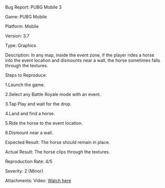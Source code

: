 Bug Report: PUBG Mobile 3

Game: PUBG Mobile

Platform: Mobile

Version: 3.7

Type: Graphics

Description:
In any map, inside the event zone, if the player rides a horse into the event location and dismounts near a wall, the horse sometimes falls through the textures.

Steps to Reproduce:

1.Launch the game.

2.Select any Battle Royale mode with an event.

3.Tap Play and wait for the drop.

4.Land and find a horse.

5.Ride the horse to the event location.

6.Dismount near a wall.

Expected Result:
The horse should remain in place.

Actual Result:
The horse clips through the textures.

Reproduction Rate:
4/5

Severity:
2 (Minor)

Attachments: Video: [Watch here](https://youtu.be/uvTftB9htBs)









